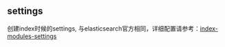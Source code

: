 ## settings
 
 创建index时候的settings, 与elasticsearch官方相同，详细配置请参考：[index-modules-settings](https://www.elastic.co/guide/en/elasticsearch/reference/current/index-modules.html#index-modules-settings)
